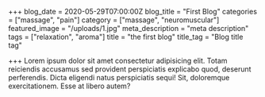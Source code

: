 +++
blog_date = 2020-05-29T07:00:00Z
blog_title = "First Blog"
categories = ["massage", "pain"]
category = ["massage", "neuromuscular"]
featured_image = "/uploads/1.jpg"
meta_description = "meta description"
tags = ["relaxation", "aroma"]
title = "the first blog"
title_tag = "Blog title tag"

+++
Lorem ipsum dolor sit amet consectetur adipisicing elit. Totam reiciendis accusamus sed provident perspiciatis explicabo quod, deserunt perferendis. Dicta eligendi natus perspiciatis sequi! Sit, doloremque exercitationem. Esse at libero autem?